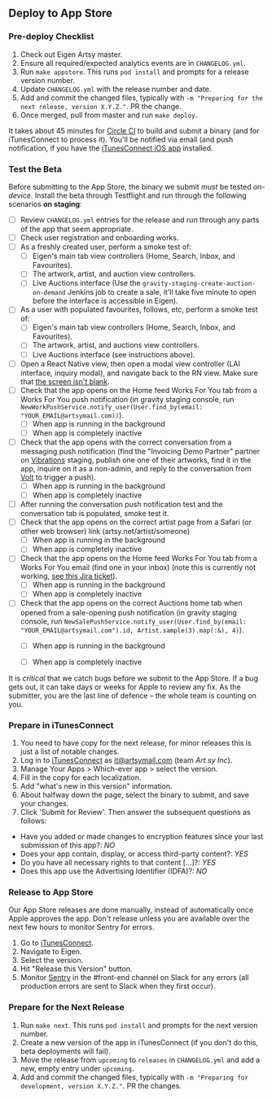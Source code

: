 ## Deploy to App Store

### Pre-deploy Checklist

1. Check out Eigen Artsy master.
1. Ensure all required/expected analytics events are in `CHANGELOG.yml`.
1. Run `make appstore`. This runs `pod install` and prompts for a release version number.
1. Update `CHANGELOG.yml` with the release number and date.
1. Add and commit the changed files, typically with `-m "Preparing for the next release, version X.Y.Z."`. PR the change.
1. Once merged, pull from master and run `make deploy`.

It takes about 45 minutes for [Circle CI](https://circleci.com/gh/artsy/eigen) to build and submit a binary (and for iTunesConnect to process it). You'll be notified via email (and push notification, if you have the [iTunesConnect iOS app](https://itunes.apple.com/us/app/itunes-connect/id376771144?mt=8) installed.

### Test the Beta

Before submitting to the App Store, the binary we submit *must* be tested *on-device*. Install the beta through Testflight and run through the following scenarios **on staging**:

- [ ] Review `CHANGELOG.yml` entries for the release and run through any parts of the app that seem appropriate.
- [ ] Check user registration and onboarding works.
- [ ] As a freshly created user, perform a smoke test of: 
  - [ ] Eigen's main tab view controllers (Home, Search, Inbox, and Favourites).
  - [ ] The artwork, artist, and auction view controllers.
  - [ ] Live Auctions interface (Use the `gravity-staging-create-auction-on-demand` Jenkins job to create a sale, it'll take five minute to open before the interface is accessible in Eigen).
- [ ] As a user with populated favourites, follows, etc, perform a smoke test of: 
  - [ ] Eigen's main tab view controllers (Home, Search, Inbox, and Favourites).
  - [ ] The artwork, artist, and auctions view controllers.
  - [ ] Live Auctions interface (see instructions above).
- [ ] Open a React Native view, then open a modal view controller (LAI interface, inquiry modal), and navigate back to the RN view. Make sure that [the screen isn't blank](https://github.com/artsy/eigen/issues/2439).
- [ ] Check that the app opens on the Home feed Works For You tab from a Works For You push notification (in gravity staging console, run `NewWorkPushService.notify_user(User.find_by(email: "YOUR_EMAIL@artsymail.com))`).
  - [ ] When app is running in the background
  - [ ] When app is completely inactive
- [ ] Check that the app opens with the correct conversation from a messaging push notification (find the "Invoicing Demo Partner" partner on [Vibrations](https://github.com/artsy/volt) staging, publish one one of their artworks, find it in the app, inquire on it as a non-admin, and reply to the conversation from [Volt](https://github.com/artsy/volt) to trigger a push).
  - [ ] When app is running in the background
  - [ ] When app is completely inactive
- [ ] After running the conversation push notification test and the conversation tab is populated, smoke test it.
- [ ] Check that the app opens on the correct artist page from a Safari (or other web browser) link (artsy.net/artist/someone)
  - [ ] When app is running in the background
  - [ ] When app is completely inactive
- [ ] Check that the app opens on the Home feed Works For You tab from a Works For You email (find one in your inbox) (note this is currently not working, [see this Jira ticket](https://artsyproduct.atlassian.net/browse/BUGS-176)).
  - [ ] When app is running in the background
  - [ ] When app is completely inactive
- [ ] Check that the app opens on the correct Auctions home tab when opened from a sale-opening push notification (in gravity staging console, run `NewSalePushService.notify_user(User.find_by(email: "YOUR_EMAIL@artsymail.com").id, Artist.sample(3).map(:&), 4)`).
  - [ ] When app is running in the background
  - [ ] When app is completely inactive


It is *critical* that we catch bugs before we submit to the App Store. If a bug gets out, it can take days or weeks for Apple to review any fix. As the submitter, you are the last line of defence – the whole team is counting on you.

### Prepare in iTunesConnect

1. You need to have copy for the next release, for minor releases this is just a list of notable changes.
1. Log in to [iTunesConnect](https://itunesconnect.apple.com) as it@artsymail.com (team _Art.sy Inc_).
1. Manage Your Apps > Which-ever app > select the version.
1. Fill in the copy for each localization.
1. Add "what's new in this version" information.
1. About halfway down the page, select the binary to submit, and save your changes.
1. Click 'Submit for Review'. Then answer the subsequent questions as follows:
  * Have you added or made changes to encryption features since your last submission of this app?: *NO*
  * Does your app contain, display, or access third-party content?: *YES*
  * Do you have all necessary rights to that content […]?: *YES*
  * Does this app use the Advertising Identifier (IDFA)?: *NO*

### Release to App Store

Our App Store releases are done manually, instead of automatically once Apple approves the app. Don't release unless you are available over the next few hours to monitor Sentry for errors.

1. Go to [iTunesConnect](https://itunesconnect.apple.com).
1. Navigate to Eigen.
1. Select the version.
1. Hit "Release this Version" button.
1. Monitor [Sentry](https://sentry.io/artsynet/eigen/) in the #front-end channel on Slack for any errors (all production errors are sent to Slack when they first occur).

### Prepare for the Next Release

1. Run `make next`. This runs `pod install` and prompts for the next version number.
1. Create a new version of the app in iTunesConnect (if you don't do this, beta deployments will fail).
1. Move the release from `upcoming` to `releases` in `CHANGELOG.yml` and add a new, empty entry under `upcoming`.
1. Add and commit the changed files, typically with `-m "Preparing for development, version X.Y.Z."`. PR the changes.
